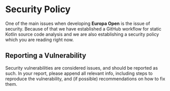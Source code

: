 # Security Policy

One of the main issues when developing **Europa Open** is the issue of security. Because of that we have established a GitHub workflow for static Kotlin source code analysis and we are also establishing a security policy which you are reading right now.

## Reporting a Vulnerability

Security vulnerabilities are considered issues, and should be reported as such. In your report, please append all relevant info, including steps to reproduce the vulnerability, and (if possible) recommendations on how to fix them.
